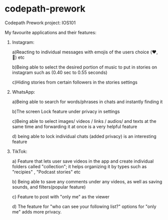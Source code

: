 # codepath-prework
Codepath Prework project: IOS101

My favourite applications and their features:

1. Instagram: 

    a)Reacting to individual messages with emojis of the users choice (❤️, 🤣) etc
    
    b)Being able to select the desired portion of music to put in stories on instagram such as (0.40 sec to 0.55 seconds)
    
    c)Hiding stories from certain followers in the stories settings
    
2. WhatsApp:

    a)Being able to search for words/phrases in chats and instantly finding it
    
    b)The screen Lock feature under privacy in settings
    
    c)Being able to select images/ videos / links / audios/ and texts at the same time and forwarding it at once is a very helpful feature
    
    d) being able to lock individual chats (added privacy) is an interesting feature
    
3. TikTok:

    a) Feature that lets user save videos in the app and create individual folders called "collection"; it helps organizing it by types such as "recipies" , "Podcast stories" etc
    
    b) Being able to save any comments under any videos, as well as saving sounds, and filters(popular feature)
    
    c) Feature to post with "only me" as the viewer
    
    d) The feature for "who can see your following list?" options for "only me" adds more privacy. 
    
    
    
    
    
    
    
